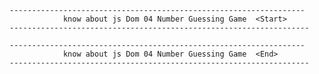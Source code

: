     ------------------------------------------------------------------    
                know about js Dom 04 Number Guessing Game  <Start>
    -------------------------------------------------------------------
   
    ------------------------------------------------------------------    
                know about js Dom 04 Number Guessing Game  <End>
    -------------------------------------------------------------------